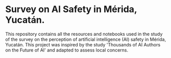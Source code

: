 # Survey on AI Safety in Mérida, Yucatán.
This repository contains all the resources and notebooks used in the study of the survey on the perception of artificial intelligence (AI) safety in Mérida, Yucatán. This project was inspired by the study 'Thousands of AI Authors on the Future of AI' and adapted to assess local concerns.
